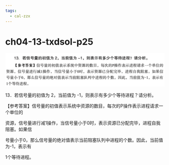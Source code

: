 ```yaml
---
tags:
  - cal-zzx
---
```


# ch04-13-txdsol-p25


![](assets/Pasted%20image%2020250529114010.png)

13．若信号量的初值为 2，当前值为 -1，则表示有多少个等待进程？请分析。

【参考答案】信号量的初值表示系统中资源的数目，每次的P操作表示进程请求一个单位的

资源，信号量进行减1操作，当信号量小于0时，表示资源已分配完毕，进程自我阻塞。如果信

号量小于0，那么信号量的绝对值表示当前阻塞队列中进程的个数。因此，当前值为-1，表示有

1个等待进程。

